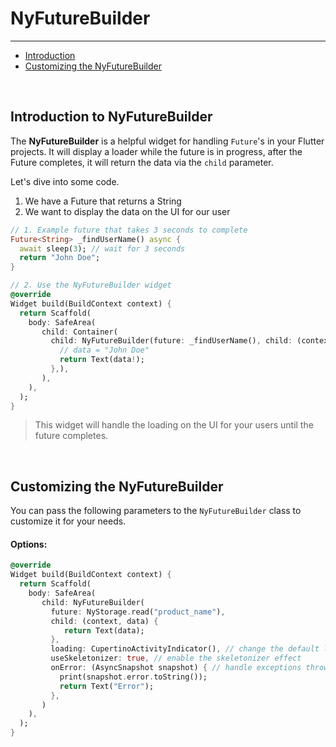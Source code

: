 # NyFutureBuilder

---

<a name="section-1"></a>
- [Introduction](#introduction "Introduction")
- [Customizing the NyFutureBuilder](#customizing-the-nyfuturebuilder "Customizing the NyFutureBuilder")


<a name="introduction"></a>
<br>

## Introduction to NyFutureBuilder

The **NyFutureBuilder** is a helpful widget for handling `Future`'s in your Flutter projects.
It will display a loader while the future is in progress, after the Future completes, it will return the data via the `child` parameter.

Let's dive into some code.

1. We have a Future that returns a String
2. We want to display the data on the UI for our user

``` dart
// 1. Example future that takes 3 seconds to complete
Future<String> _findUserName() async {
  await sleep(3); // wait for 3 seconds
  return "John Doe";
}

// 2. Use the NyFutureBuilder widget
@override
Widget build(BuildContext context) {
  return Scaffold(
    body: SafeArea(
       child: Container(
         child: NyFutureBuilder(future: _findUserName(), child: (context, data) {
           // data = "John Doe"
           return Text(data!);
         },),
       ),
    ),
  );
}
```

> This widget will handle the loading on the UI for your users until the future completes.

<a name="customizing-the-nyfuturebuilder"></a>
<br>

## Customizing the NyFutureBuilder

You can pass the following parameters to the `NyFutureBuilder` class to customize it for your needs.

#### Options:

``` dart 
@override
Widget build(BuildContext context) {
  return Scaffold(
    body: SafeArea(
       child: NyFutureBuilder(
         future: NyStorage.read("product_name"), 
         child: (context, data) {
            return Text(data);
         },
         loading: CupertinoActivityIndicator(), // change the default loader
         useSkeletonizer: true, // enable the skeletonizer effect
         onError: (AsyncSnapshot snapshot) { // handle exceptions thrown from your future.
           print(snapshot.error.toString());
           return Text("Error");
         },
       )
    ),
  );
}
```
